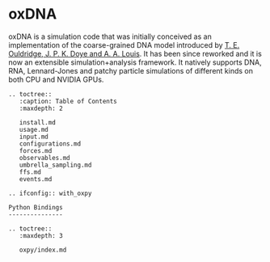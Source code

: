 # oxDNA

oxDNA is a simulation code that was initially conceived as an implementation of the coarse-grained DNA model introduced by [T. E. Ouldridge, J. P. K. Doye and A. A. Louis](http://dx.doi.org/10.1063/1.3552946). It has been since reworked and it is now an extensible simulation+analysis framework. It natively supports DNA, RNA, Lennard-Jones and patchy particle simulations of different kinds on both CPU and NVIDIA GPUs.

```{eval-rst}
.. toctree::
   :caption: Table of Contents
   :maxdepth: 2
   
   install.md
   usage.md
   input.md
   configurations.md
   forces.md
   observables.md
   umbrella_sampling.md
   ffs.md
   events.md
```

```{eval-rst}
.. ifconfig:: with_oxpy

Python Bindings
---------------

.. toctree::
   :maxdepth: 3
   
   oxpy/index.md
```
